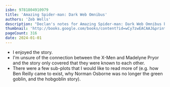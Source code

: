 ```yaml
---
isbn: 9781804910979
title: 'Amazing Spider-man: Dark Web Omnibus'
authors: 'Zeb Wells'
description: "Declan's notes for Amazing Spider-man: Dark Web Omnibus by Zeb Wells."
thumbnail: 'http://books.google.com/books/content?id=wCy7zwEACAAJ&printsec=frontcover&img=1&zoom=5&source=gbs_api'
pageCount: 316
date: 2024-01-01
---
```


- I enjoyed the story.
- I'm unsure of the connection between the X-Men and Madelyne Pryor and the story only covered that they were known to each other.
- There were a few sub-plots that I would like to read more of (e.g. how Ben Reilly came to exist, why Norman Osborne was no longer the green goblin, and the hobgoblin story).

